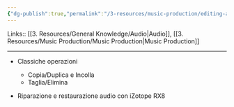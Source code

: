 ```yaml
---
{"dg-publish":true,"permalink":"/3-resources/music-production/editing-audio/","tags":["note"]}
---
```


Links:: [[3. Resources/General Knowledge/Audio\|Audio]], [[3. Resources/Music Production/Music Production\|Music Production]]

---

- Classiche operazioni
	- Copia/Duplica e Incolla
	- Taglia/Elimina


- Riparazione e restaurazione audio con iZotope RX8  

